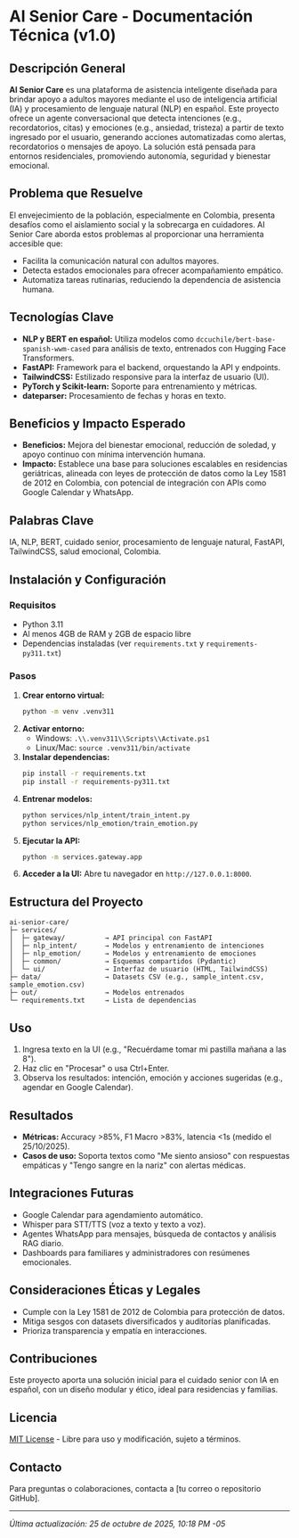 # AI Senior Care - Documentación Técnica (v1.0)

## Descripción General
**AI Senior Care** es una plataforma de asistencia inteligente diseñada para brindar apoyo a adultos mayores mediante el uso de inteligencia artificial (IA) y procesamiento de lenguaje natural (NLP) en español. Este proyecto ofrece un agente conversacional que detecta intenciones (e.g., recordatorios, citas) y emociones (e.g., ansiedad, tristeza) a partir de texto ingresado por el usuario, generando acciones automatizadas como alertas, recordatorios o mensajes de apoyo. La solución está pensada para entornos residenciales, promoviendo autonomía, seguridad y bienestar emocional.

## Problema que Resuelve
El envejecimiento de la población, especialmente en Colombia, presenta desafíos como el aislamiento social y la sobrecarga en cuidadores. AI Senior Care aborda estos problemas al proporcionar una herramienta accesible que:
- Facilita la comunicación natural con adultos mayores.
- Detecta estados emocionales para ofrecer acompañamiento empático.
- Automatiza tareas rutinarias, reduciendo la dependencia de asistencia humana.

## Tecnologías Clave
- **NLP y BERT en español:** Utiliza modelos como `dccuchile/bert-base-spanish-wwm-cased` para análisis de texto, entrenados con Hugging Face Transformers.
- **FastAPI:** Framework para el backend, orquestando la API y endpoints.
- **TailwindCSS:** Estilizado responsive para la interfaz de usuario (UI).
- **PyTorch y Scikit-learn:** Soporte para entrenamiento y métricas.
- **dateparser:** Procesamiento de fechas y horas en texto.

## Beneficios y Impacto Esperado
- **Beneficios:** Mejora del bienestar emocional, reducción de soledad, y apoyo continuo con mínima intervención humana.
- **Impacto:** Establece una base para soluciones escalables en residencias geriátricas, alineada con leyes de protección de datos como la Ley 1581 de 2012 en Colombia, con potencial de integración con APIs como Google Calendar y WhatsApp.

## Palabras Clave
IA, NLP, BERT, cuidado senior, procesamiento de lenguaje natural, FastAPI, TailwindCSS, salud emocional, Colombia.

## Instalación y Configuración
### Requisitos
- Python 3.11
- Al menos 4GB de RAM y 2GB de espacio libre
- Dependencias instaladas (ver `requirements.txt` y `requirements-py311.txt`)

### Pasos
1. **Crear entorno virtual:**
   ```bash
   python -m venv .venv311
   ```
2. **Activar entorno:**
   - Windows: `.\\.venv311\\Scripts\\Activate.ps1`
   - Linux/Mac: `source .venv311/bin/activate`
3. **Instalar dependencias:**
   ```bash
   pip install -r requirements.txt
   pip install -r requirements-py311.txt
   ```
4. **Entrenar modelos:**
   ```bash
   python services/nlp_intent/train_intent.py
   python services/nlp_emotion/train_emotion.py
   ```
5. **Ejecutar la API:**
   ```bash
   python -m services.gateway.app
   ```
6. **Acceder a la UI:**
   Abre tu navegador en `http://127.0.0.1:8000`.

## Estructura del Proyecto
```
ai-senior-care/
├─ services/
│  ├─ gateway/          → API principal con FastAPI
│  ├─ nlp_intent/       → Modelos y entrenamiento de intenciones
│  ├─ nlp_emotion/      → Modelos y entrenamiento de emociones
│  ├─ common/           → Esquemas compartidos (Pydantic)
│  └─ ui/               → Interfaz de usuario (HTML, TailwindCSS)
├─ data/                → Datasets CSV (e.g., sample_intent.csv, sample_emotion.csv)
├─ out/                 → Modelos entrenados
└─ requirements.txt     → Lista de dependencias
```

## Uso
1. Ingresa texto en la UI (e.g., "Recuérdame tomar mi pastilla mañana a las 8").
2. Haz clic en "Procesar" o usa Ctrl+Enter.
3. Observa los resultados: intención, emoción y acciones sugeridas (e.g., agendar en Google Calendar).

## Resultados
- **Métricas:** Accuracy >85%, F1 Macro >83%, latencia <1s (medido el 25/10/2025).
- **Casos de uso:** Soporta textos como "Me siento ansioso" con respuestas empáticas y "Tengo sangre en la nariz" con alertas médicas.

## Integraciones Futuras
- Google Calendar para agendamiento automático.
- Whisper para STT/TTS (voz a texto y texto a voz).
- Agentes WhatsApp para mensajes, búsqueda de contactos y análisis RAG diario.
- Dashboards para familiares y administradores con resúmenes emocionales.

## Consideraciones Éticas y Legales
- Cumple con la Ley 1581 de 2012 de Colombia para protección de datos.
- Mitiga sesgos con datasets diversificados y auditorías planificadas.
- Prioriza transparencia y empatía en interacciones.

## Contribuciones
Este proyecto aporta una solución inicial para el cuidado senior con IA en español, con un diseño modular y ético, ideal para residencias y familias.

## Licencia
[MIT License](LICENSE) - Libre para uso y modificación, sujeto a términos.

## Contacto
Para preguntas o colaboraciones, contacta a [tu correo o repositorio GitHub].

---

*Última actualización: 25 de octubre de 2025, 10:18 PM -05*
